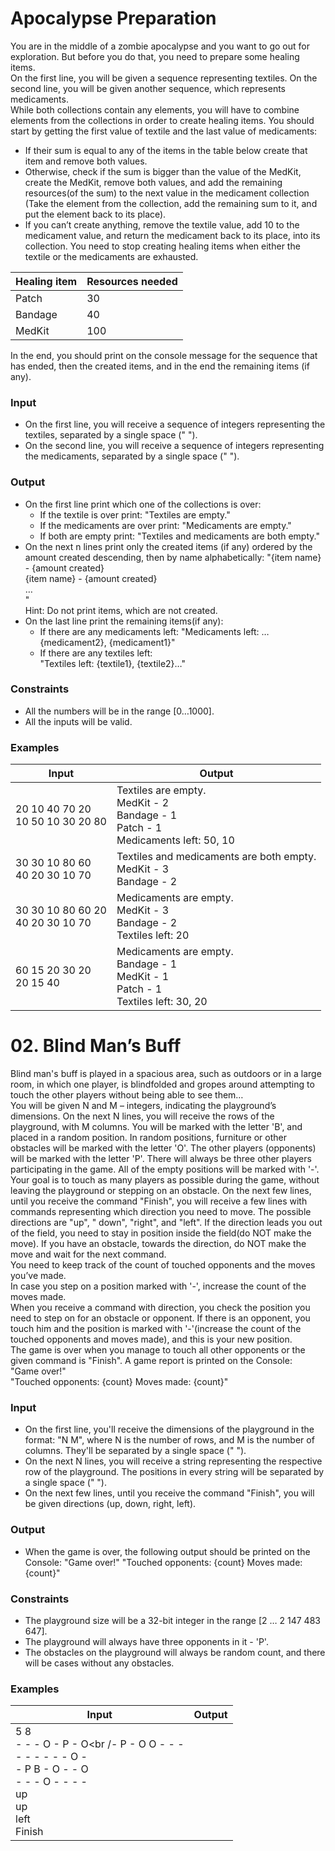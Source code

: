 # Apocalypse Preparation

You are in the middle of a zombie apocalypse and you want to go out for exploration. But before you do that, you need to prepare some healing items.  
On the first line, you will be given a sequence representing textiles. On the second line, you will be given another sequence, which represents medicaments.  
While both collections contain any elements, you will have to combine elements from the collections in order to create healing items. You should start by getting the first value of textile and the last value of medicaments:  
*	If their sum is equal to any of the items in the table below create that item and remove both values. 
*	Otherwise, check if the sum is bigger than the value of the MedKit, create the MedKit, remove both values, and add the remaining resources(of the sum) to the next value in the medicament collection (Take the element from the collection, add the remaining sum to it, and put the element back to its place).
*	If you can’t create anything, remove the textile value, add 10 to the medicament value, and return the medicament back to its place, into its collection. 
You need to stop creating healing items when either the textile or the medicaments are exhausted.  

| Healing item | Resources needed |
| ------------ | ---------------- |
| Patch | 30 |
| Bandage | 40 |
| MedKit | 100 |

In the end, you should print on the console message for the sequence that has ended, then the created items, and in the end the remaining items (if any).
### Input
*	On the first line, you will receive a sequence of integers representing the textiles, separated by a single space (" ").
*	On the second line, you will receive a sequence of integers representing the medicaments, separated by a single space (" ").
### Output
*	On the first line print which one of the collections is over:
    *	If the textile is over print: "Textiles are empty."
    *	If the medicaments are over print: "Medicaments are empty."
    *	If both are empty print: "Textiles and medicaments are both empty."
*	On the next n lines print only the created items (if any) ordered by the amount created descending, then by name alphabetically:
"{item name} - {amount created}  
  {item name} - {amount created}  
…  
"  
Hint: Do not print items, which are not created.  
*	On the last line print the remaining items(if any):
    *	If there are any medicaments left: 
 "Medicaments left: …{medicament2}, {medicament1}"  
    *	If there are any textiles left:  
"Textiles left: {textile1}, {textile2}…"  
### Constraints
*	All the numbers will be in the range [0…1000].
*	All the inputs will be valid.
### Examples

| Input | Output |
| ----- | ------ |
| 20 10 40 70 20<br />10 50 10 30 20 80 | Textiles are empty.<br />MedKit - 2<br />Bandage - 1<br />Patch - 1<br />Medicaments left: 50, 10 |
| 30 30 10 80 60<br />40 20 30 10 70 | Textiles and medicaments are both empty.<br />MedKit - 3<br />Bandage - 2 |
| 30 30 10 80 60 20<br />40 20 30 10 70 | Medicaments are empty.<br />MedKit - 3<br />Bandage - 2<br />Textiles left: 20 |
| 60 15 20 30 20<br />20 15 40 | Medicaments are empty.<br />Bandage - 1<br />MedKit - 1<br />Patch - 1<br />Textiles left: 30, 20 |

# 02. Blind Man’s Buff
Blind man's buff is played in a spacious area, such as outdoors or in a large room, in which one player, is blindfolded and gropes around attempting to touch the other players without being able to see them…  
You will be given N and M – integers, indicating the playground’s dimensions. On the next N lines, you will receive the rows of the playground, with M columns. You will be marked with the letter 'B', and placed in a random position. In random positions, furniture or other obstacles will be marked with the letter 'O'. The other players (opponents) will be marked with the letter 'P'. There will always be three other players participating in the game. All of the empty positions will be marked with '-'.  
Your goal is to touch as many players as possible during the game, without leaving the playground or stepping on an obstacle.
On the next few lines, until you receive the command "Finish", you will receive a few lines with commands representing which direction you need to move. The possible directions are "up", " down", "right", and "left". If the direction leads you out of the field, you need to stay in position inside the field(do NOT make the move). If you have an obstacle, towards the direction, do NOT make the move and wait for the next command.  
You need to keep track of the count of touched opponents and the moves you’ve made.  
In case you step on a position marked with '-', increase the count of the moves made.  
When you receive a command with direction, you check the position you need to step on for an obstacle or opponent. If there is an opponent, you touch him and the position is marked with '-'(increase the count of the touched opponents and moves made), and this is your new position.   
The game is over when you manage to touch all other opponents or the given command is "Finish". A game report is printed on the Console:  
"Game over!"  
"Touched opponents: {count} Moves made: {count}"  

### Input
*	On the first line, you'll receive the dimensions of the playground in the format: "N M", where N is the number of rows, and M is the number of columns. They'll be separated by a single space (" ").
*	On the next N lines, you will receive a string representing the respective row of the playground. The positions in every string will be separated by a single space (" ").  
*	On the next few lines, until you receive the command "Finish", you will be given directions (up, down, right, left).   
### Output
*	When the game is over, the following output should be printed on the Console:
"Game over!"
"Touched opponents: {count} Moves made: {count}"
### Constraints
*	The playground size will be a 32-bit integer in the range [2 … 2 147 483 647].
*	The playground will always have three opponents in it - 'P'.
*	The obstacles on the playground will always be random count, and there will be cases without any obstacles.
### Examples

| Input | Output |
| ----- | ------ |
| 5 8<br />- - - O - P - O<br /- P - O O - - -<br />- - - - - - O -<br />- P B - O - - O<br />- - - O - - - -<br />up<br />up<br />left<br />Finish | 